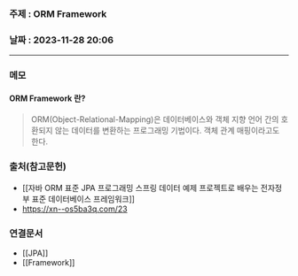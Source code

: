 ### 주제 : ORM Framework

### 날짜 : 2023-11-28 20:06
----
### 메모
#### ORM Framework 란?
>ORM(Object-Relational-Mapping)은 데이터베이스와 객체 지향 언어 간의 호환되지 않는 데이터를 변환하는 프로그래밍 기법이다.
> 객체 관계 매핑이라고도 한다.


### 출처(참고문헌)
- [[자바 ORM 표준 JPA 프로그래밍 스프링 데이터 예제 프로젝트로 배우는 전자정부 표준 데이터베이스 프레임워크]]
- https://xn--os5ba3q.com/23

### 연결문서
- [[JPA]]
- [[Framework]]
